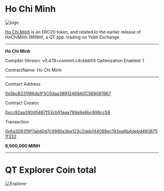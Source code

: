 # Ho Chi Minh

![logo](http://explorer.vietminh.info:3001/images/logo.png)

[Ho Chi Minh](https://etherscan.io/token/0x5bcB231f86da1F5C0daa38912469A0C569061967) is an ERC20 token, and related to the earlier release of HoChiMinh (MINH), a QT app. trading on Yobit Exchange

-----

**Ho Chi Minh**

Compiler Version: v0.4.19+commit.c4cbbb05 Optimization Enabled: 1

ContractName: Ho Chi Minh

-----

Contract Address

[0x5bcB231f86da1F5C0daa38912469A0C569061967](https://etherscan.io/address/0x5bcB231f86da1F5C0daa38912469A0C569061967)

Contract Creator

[0xcc82aa390d5467f53cb91aaa799a9a6bc898cc59](https://etherscan.io/address/0xcc82aa390d5467f53cb91aaa799a9a6bc898cc59)

Transaction

[0x6a309319f7abd0d7c9966a3be123c2deb144088ec193ea6b4debd4938751f332](https://etherscan.io/tx/0x6a309319f7abd0d7c9966a3be123c2deb144088ec193ea6b4debd4938751f332)

**6,500,000 MINH**

----

# QT Explorer Coin total

![Explorer](https://cdn.pbrd.co/images/HbgbTsa.png)


